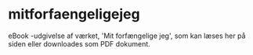 # mitforfaengeligejeg
eBook -udgivelse af værket, 'Mit forfængelige jeg', som kan læses her på siden eller downloades som PDF dokument.
